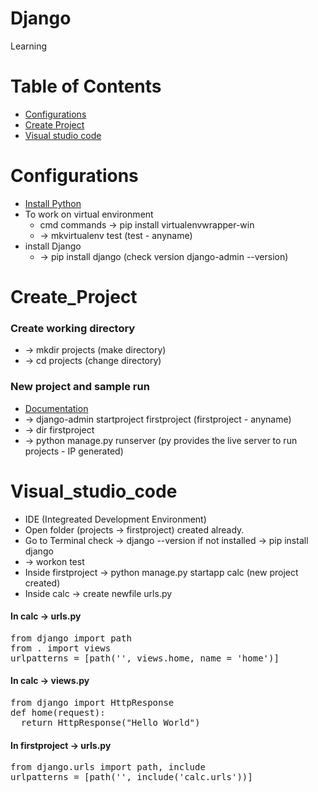 # Django
Learning

<!--ts-->
Table of Contents
=================
  + [Configurations](#Configurations)
  + [Create Project](#Create_Project)
  + [Visual studio code](#Visual_studio_code)
<!--te-->

Configurations
============
 + [Install Python](https://www.python.org/)
 + To work on  virtual environment
    * cmd commands -> pip install virtualenvwrapper-win
    * -> mkvirtualenv test (test - anyname)
 + install Django
    * -> pip install django (check version django-admin --version)
 
Create_Project
=================
### Create working directory
 + -> mkdir projects (make directory)
 + -> cd projects (change directory)

### New project and sample run
 + [Documentation](https://docs.djangoproject.com/en/4.0/intro/tutorial01/)
 + -> django-admin startproject firstproject (firstproject - anyname)
 + -> dir firstproject
 + -> python manage.py runserver (py provides the live server to run projects - IP generated)
 
Visual_studio_code 
================
 + IDE (Integreated Development Environment)
 + Open folder (projects -> firstproject) created already.
 + Go to Terminal check -> django --version if not installed -> pip install django
 + -> workon test
 + Inside firstproject -> python manage.py startapp calc (new project created)
 + Inside calc -> create newfile urls.py
 
#### In calc -> urls.py
<pre>
from django import path
from . import views
urlpatterns = [path('', views.home, name = 'home')]
</pre>

#### In calc -> views.py
<pre>
from django import HttpResponse
def home(request):
  return HttpResponse("Hello World")
</pre>

#### In firstproject -> urls.py
<pre>
from django.urls import path, include
urlpatterns = [path('', include('calc.urls'))]
</pre>
</pre>
